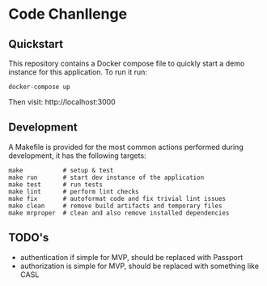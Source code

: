 # Code Chanllenge

## Quickstart

This repository contains a Docker compose file to quickly start a demo instance for this application. To run it run:

    docker-compose up

Then visit: http://localhost:3000

## Development

A Makefile is provided for the most common actions performed during development, it has the following targets:

    make           # setup & test
    make run       # start dev instance of the application
    make test      # run tests
    make lint      # perform lint checks
    make fix       # autoformat code and fix trivial lint issues
    make clean     # remove build artifacts and temporary files
    make mrproper  # clean and also remove installed dependencies

## TODO's

- authentication if simple for MVP, should be replaced with Passport
- authorization is simple for MVP, should be replaced with something like CASL
